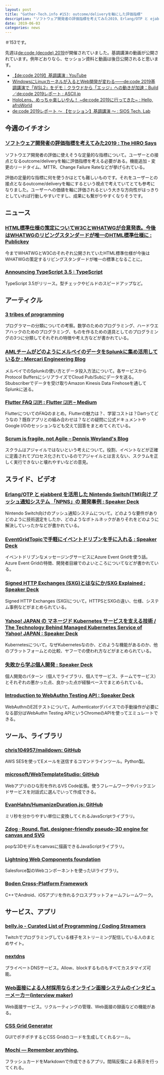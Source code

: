 ```yaml
---
layout: post
title: "Gather-Tech.info #153: outcome/deliveryを軸にした評価指標"
description: "ソフトウェア開発者の評価指標を考えてみた2019、Erlang/OTP と ejabberdを活用したNintendo Switch(TM)向け プッシュ通知システム 「NPNS」の開発事例 など"
date: 2019-06-03
categories: news
---
```


＃153です。

先週は[de:code (decode) 2019](https://www.microsoft.com/ja-jp/events/decode/2019/default.aspx)が開催されていました。基調講演の動画が公開されています。例年どおりなら、セッション資料と動画は後日公開されると思います。

- [【de:code 2019】基調講演 : YouTube](https://www.youtube.com/watch?v=GtVcDo1G8r8)
- [WindowsにLinuxカーネルが入るとWeb開発が変わる――de:code 2019基調講演で「WSL2」をデモ｜クラウドから「エッジ」への動きが加速：Build／de:code 2019レポート : ASCII.jp](https://ascii.jp/elem/000/001/866/1866384/)
- [HoloLens、めっちゃ楽しいやん！ ~de:code 2019に行ってきた~ : Hello, afroWorld](http://afroscript.hatenablog.jp/entry/2019/05/30/090000)
- [de:code 2019レポート 〜 【セッション】基調講演 〜 : SIOS Tech. Lab](https://tech-lab.sios.jp/archives/15468)

## 今週のイチオシ

### [ソフトウェア開発者の評価指標を考えてみた2019 : The HIRO Says](https://hageyahhoo.hatenablog.com/entry/2019/05/27/215334)	

ソフトウエア開発者の評価に使えそうな定量的な指標について。ユーザーとの接点となるoutcome/deliveryを軸に評価指標を考える必要がある。機能追加・変更のリードタイム、MTTR、Change Failure Rateなどが挙げられている。

評価の定量的な指標に何を使うかはとても難しいものです。それをユーザーとの接点となるoutcome/deliveryを軸にするという視点で考えていてとても参考になりました。ユーザーへの価値を軸に評価されるという大きな方向性がはっきりとしていれば行動しやすいですし、成果にも繋がりやすくなりそうです。

## ニュース

### [HTML標準仕様の策定についてW3CとWHATWGが合意発表。今後はWHATWGのリビングスタンダードが唯一のHTML標準仕様に : Publickey](https://www.publickey1.jp/blog/19/htmlw3cwhatwgwhatwghtml.html)

今までWHATWGとW3Cのそれぞれ公開されていたHTML標準仕様が今後はWHATWGの策定するリビングスタンダードが唯一の標準となることに。

### [Announcing TypeScript 3.5 : TypeScript](https://devblogs.microsoft.com/typescript/announcing-typescript-3-5/)

TypeScript 3.5がリリース。型チェックやビルドのスピードアップなど。

## アーティクル

### [3 tribes of programming](https://josephg.com/blog/3-tribes/)

プログラマーの分類についての考察。数学のためのプログラミング、ハードウエアハックのためのプログラミング、ものを作るための道具としてのプログラミングの3つに分類してそれぞれの特徴や考え方などが書かれている。

### [AMLチームがどのようにメルペイのデータをSplunkに集め活用しているか : Mercari Engineering Blog](https://tech.mercari.com/entry/2019/05/28/113000)	

メルペイでのSplunkの使い方とデータ投入方法について。各サービスからProtocol BuffersにシリアライズでCloud Pub/Subにデータを送る。Sbubscriberでデータを受け取りAmazon Kinesis Data Firehoseを通してSplunkに送る。

### [Flutter FAQ 🇯🇵 : Flutter 🇯🇵 – Medium](https://medium.com/flutter-jp/faq-f885a6494a8)

FlutterについてのFAQのまとめ。Flutterの魅力は？、学習コストは？Dartってどうなの？既存アプリとの組み合わせは？などの疑問に公式ドキュメントやGoogle I/Oのセッションなども交えて回答をまとめてくれている。

### [Scrum is fragile, not Agile – Dennis Weyland's Blog](http://www.dennisweyland.net/blog/?p=43)	

スクラムはアジャイルではないという考えについて。役割、イベントなどが正確に定義されてプロセス化されているのでアジャイルとは言えない、スクラムを正しく実行できないと壊れやすいなどの意見。

## スライド、ビデオ

### [Erlang/OTP と ejabberd を活用した Nintendo Switch(TM)向け プッシュ通知システム 「NPNS」の 開発事例 : Speaker Deck](https://speakerdeck.com/elixirfest/otp-to-ejabberd-wohuo-yong-sita-nintendo-switch-tm-xiang-ke-hutusiyutong-zhi-sisutemu-npns-false-kai-fa-shi-li)

Nintendo Switch向けのプッシュ通知システムについて。どのような要件がありどのように技術選定をしたか、どのようなボトルネックがありそれをどのように解決していったかなどが書かれている。

### [EventGridTopicで手軽にイベントドリブンを手に入れる : Speaker Deck](https://speakerdeck.com/yukaabuno/eventgridtopicdeshou-qing-niibentodoribunwoshou-niru-reru)	

イベントドリブンなメッセージングサービスにAzure Event Gridを使う話。Azure Event Gridの特徴、開発者目線でのよいところについてなどが書かれている。

### [Signed HTTP Exchanges (SXG)とはなにか/SXG Explained : Speaker Deck](https://speakerdeck.com/shigeki/sxg-explained)	

Signed HTTP Exchanges (SXG)について。HTTPSとSXGの違い、仕様、システム事例などがまとめられている。

### [Yahoo! JAPAN の マネージド Kubernetes サービスを支える技術 / The Technology Behind Managed Kubernetes Service of Yahoo! JAPAN : Speaker Deck](https://speakerdeck.com/superbrothers/the-technology-behind-managed-kubernetes-service-of-yahoo-japan)

Kubernetesについて。なぜKubernetesなのか、どのような機能があるのか、他のプラットフォームとの比較、ヤフーでの使われ方などがまとめられている。

### [失敗から学ぶ個人開発 : Speaker Deck](https://speakerdeck.com/zaru_sakuraba/shi-bai-karaxue-buge-ren-kai-fa)

個人開発のパターン（個人でライブラリ、個人でサービス、チームでサービス）とそれぞれの悪かった点、良かった点が経験ベースでまとめられている。

### [Introduction to WebAuthn Testing API : Speaker Deck](https://speakerdeck.com/ynojima/introduction-to-webauthn-testing-api)

WebAuthnのE2Eテストについて。Authenticatorデバイスでの手動操作が必要になる部分はWebAuthn Testing APIというChromeのAPIを使ってエミュレートできる。

## ツール、ライブラリ

### [chris104957/maildown: GitHub](https://github.com/chris104957/maildown)

AWS SESを使ってEメールを送信するコマンドラインツール。Python製。

### [microsoft/WebTemplateStudio: GitHub](https://github.com/Microsoft/WebTemplateStudio/)

Webアプリのひな形を作れるVS Code拡張。使うフレームワークやバックエンドサービスを対話式に選んでいって作成できる。

### [EvanHahn/HumanizeDuration.js: GitHub](https://github.com/EvanHahn/HumanizeDuration.js)

ミリ秒を分かりやすい単位に変換してくれるJavaScriptライブラリ。

### [Zdog · Round, flat, designer-friendly pseudo-3D engine for canvas and SVG](https://zzz.dog/#what-is-zdog)

popな3Dモデルをcanvasに描画できるJavaScriptライブラリ。

### [Lightning Web Components foundation](https://lwc.dev/)

Salesforce製のWebコンポーネントを使ったUIライブラリ。

### [Boden Cross-Platform Framework](https://www.boden.io/)

C++でAndroid、iOSアプリを作れるクロスプラットフォームフレームワーク。

## サービス、アプリ

### [belly.io - Curated List of Programming / Coding Streamers](https://belly.io/programming)

Twitchでプログラミングしている様子をストリーミング配信している人のまとめサイト。

### [nextdns](https://www.nextdns.io/)

プライベートDNSサービス。Allow、blockするものもすべてカスタマイズ可能。

### [Web面接による人材採用ならオンライン面接システムのインタビューメーカー(interview maker)](https://interview-maker.jp/)

Web面接サービス。リクルーティングの管理、Web面接の録画などの機能がある。

### [CSS Grid Generator](https://cssgrid-generator.netlify.com/)	

GUIでポチポチするとCSS Gridのコードを生成してくれるツール。

### [Mochi — Remember anything.](https://mochi.cards/)

フラッシュカードをMarkdownで作成できるアプリ。間隔反復による表示を行ってくれる。
